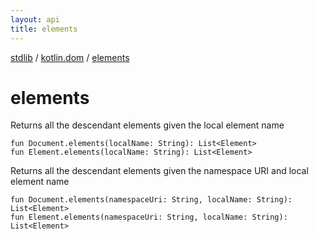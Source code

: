 ```yaml
---
layout: api
title: elements
---
```

[stdlib](../index.md) / [kotlin.dom](index.md) / [elements](elements.md)

# elements
Returns all the descendant elements given the local element name
```
fun Document.elements(localName: String): List<Element>
fun Element.elements(localName: String): List<Element>
```
Returns all the descendant elements given the namespace URI and local element name
```
fun Document.elements(namespaceUri: String, localName: String): List<Element>
fun Element.elements(namespaceUri: String, localName: String): List<Element>
```
